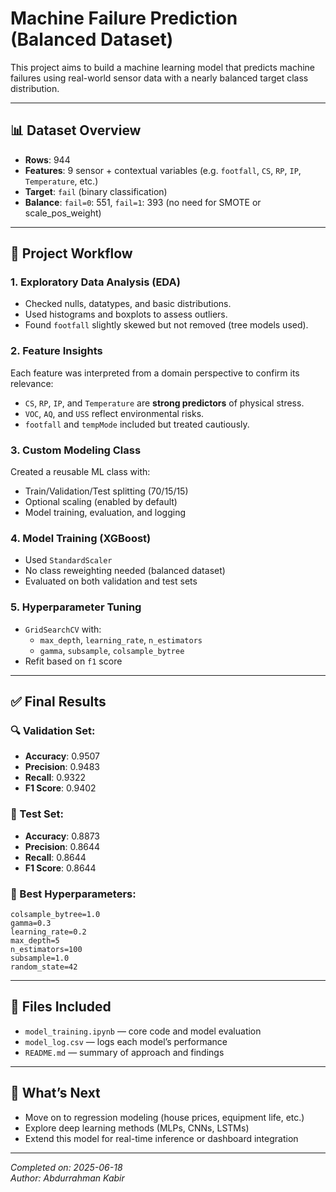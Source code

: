 # Machine Failure Prediction (Balanced Dataset)

This project aims to build a machine learning model that predicts machine failures using real-world sensor data with a nearly balanced target class distribution.

---

## 📊 Dataset Overview

- **Rows**: 944  
- **Features**: 9 sensor + contextual variables (e.g. `footfall`, `CS`, `RP`, `IP`, `Temperature`, etc.)  
- **Target**: `fail` (binary classification)  
- **Balance**: `fail=0`: 551, `fail=1`: 393 (no need for SMOTE or scale_pos_weight)

---

## 🔧 Project Workflow

### 1. **Exploratory Data Analysis (EDA)**
- Checked nulls, datatypes, and basic distributions.
- Used histograms and boxplots to assess outliers.
- Found `footfall` slightly skewed but not removed (tree models used).

### 2. **Feature Insights**
Each feature was interpreted from a domain perspective to confirm its relevance:
- `CS`, `RP`, `IP`, and `Temperature` are **strong predictors** of physical stress.
- `VOC`, `AQ`, and `USS` reflect environmental risks.
- `footfall` and `tempMode` included but treated cautiously.

### 3. **Custom Modeling Class**
Created a reusable ML class with:
- Train/Validation/Test splitting (70/15/15)
- Optional scaling (enabled by default)
- Model training, evaluation, and logging

### 4. **Model Training (XGBoost)**
- Used `StandardScaler`
- No class reweighting needed (balanced dataset)
- Evaluated on both validation and test sets

### 5. **Hyperparameter Tuning**
- `GridSearchCV` with:
  - `max_depth`, `learning_rate`, `n_estimators`
  - `gamma`, `subsample`, `colsample_bytree`
- Refit based on `f1` score

---

## ✅ Final Results

### 🔍 Validation Set:
- **Accuracy**: 0.9507  
- **Precision**: 0.9483  
- **Recall**: 0.9322  
- **F1 Score**: 0.9402

### 🧪 Test Set:
- **Accuracy**: 0.8873  
- **Precision**: 0.8644  
- **Recall**: 0.8644  
- **F1 Score**: 0.8644

### 🔧 Best Hyperparameters:
```
colsample_bytree=1.0
gamma=0.3
learning_rate=0.2
max_depth=5
n_estimators=100
subsample=1.0
random_state=42
```

---

## 📁 Files Included
- `model_training.ipynb` — core code and model evaluation
- `model_log.csv` — logs each model’s performance
- `README.md` — summary of approach and findings

---

## 🚀 What’s Next
- Move on to regression modeling (house prices, equipment life, etc.)
- Explore deep learning methods (MLPs, CNNs, LSTMs)
- Extend this model for real-time inference or dashboard integration

---

*Completed on: 2025-06-18*  
*Author: Abdurrahman Kabir*
